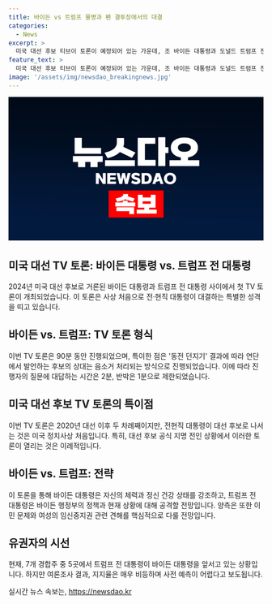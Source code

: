 ```yaml
---
title: 바이든 vs 트럼프 물병과 펜 결투장에서의 대결
categories:
  - News
excerpt: >
  미국 대선 후보 티브이 토론이 예정되어 있는 가운데, 조 바이든 대통령과 도널드 트럼프 전 대통령이 전·현직 참모들과 함께 모의 토론을 진행 중이다. 토론은 동전을 던져 발언할 차례가 되면 상대 후보자의 마이크는 음소거 처리되어 방해할 수 없도록 진행된다. 이번 토론은 정치적으로도 처음이자, 특수한 상황에서 열리고 있으며, 두 후보자의 지지율은 초박빙 상태에 있다. 토론에서는 대내외 정책을 논의할 것으로 보이며, 미국 동부 기준으로 27일 밤 9시에 열릴 예정이다.
feature_text: >
  미국 대선 후보 티브이 토론이 예정되어 있는 가운데, 조 바이든 대통령과 도널드 트럼프 전 대통령이 전·현직 참모들과 함께 모의 토론을 진행 중이다. 토론은 동전을 던져 발언할 차례가 되면 상대 후보자의 마이크는 음소거 처리되어 방해할 수 없도록 진행된다. 이번 토론은 정치적으로도 처음이자, 특수한 상황에서 열리고 있으며, 두 후보자의 지지율은 초박빙 상태에 있다. 토론에서는 대내외 정책을 논의할 것으로 보이며, 미국 동부 기준으로 27일 밤 9시에 열릴 예정이다.
image: '/assets/img/newsdao_breakingnews.jpg'
---
```


<p><img src="/assets/img/newsdao_breakingnews.jpg" alt="pcversion 속보" /></p>

<h2 data-ke-size="size26">미국 대선 TV 토론: 바이든 대통령 vs. 트럼프 전 대통령</h2>

<p data-ke-size="size16">2024년 미국 대선 후보로 거론된 바이든 대통령과 트럼프 전 대통령 사이에서 첫 TV 토론이 개최되었습니다. 이 토론은 사상 처음으로 전·현직 대통령이 대결하는 특별한 성격을 띠고 있습니다.</p>

<h2 data-ke-size="size24">바이든 vs. 트럼프: TV 토론 형식</h2>

<p data-ke-size="size16">이번 TV 토론은 90분 동안 진행되었으며, 특이한 점은 '동전 던지기' 결과에 따라 연단에서 발언하는 후보의 상대는 음소거 처리되는 방식으로 진행되었습니다. 이에 따라 진행자의 질문에 대답하는 시간은 2분, 반박은 1분으로 제한되었습니다.</p>

<h2 data-ke-size="size24">미국 대선 후보 TV 토론의 특이점</h2>

<p data-ke-size="size16">이번 TV 토론은 2020년 대선 이후 두 차례째이지만, 전현직 대통령이 대선 후보로 나서는 것은 미국 정치사상 처음입니다. 특히, 대선 후보 공식 지명 전인 상황에서 이러한 토론이 열리는 것은 이례적입니다.</p>

<h2 data-ke-size="size24">바이든 vs. 트럼프: 전략</h2>

<p data-ke-size="size16">이 토론을 통해 바이든 대통령은 자신의 체력과 정신 건강 상태를 강조하고, 트럼프 전 대통령은 바이든 행정부의 정책과 현재 상황에 대해 공격할 전망입니다. 양측은 또한 이민 문제와 여성의 임신중지권 관련 견해를 핵심적으로 다룰 전망입니다.</p>

<h2 data-ke-size="size24">유권자의 시선</h2>

<p data-ke-size="size16">현재, 7개 경합주 중 5곳에서 트럼프 전 대통령이 바이든 대통령을 앞서고 있는 상황입니다. 하지만 여론조사 결과, 지지율은 매우 비등하며 사전 예측이 어렵다고 보도됩니다.</p>
실시간 뉴스 속보는, <a href="https://newsdao.kr" rel="dofollow">https://newsdao.kr</a>


